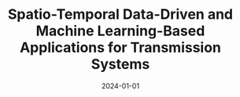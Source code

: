 ---
title: "Spatio-Temporal Data-Driven and Machine Learning-Based Applications for Transmission Systems"
collection: publications
category: conferences
permalink: /publication/2024-01-01-spatio-temporal-ml-transmission-systems
excerpt: "This paper reviews spatio-temporal machine learning applications for transmission systems, highlighting use cases in system stability and operational planning. It identifies trends and future research directions."
date: 2024-01-01
venue: "IEEE PES General Meeting 2024"
paperurl: https://doi.org/10.1109/PESGM.2024.112233
citation: "Sevilla, F. R. S., Liu, Y., Barocio, E., Korba, P., & Cremer, J. L. (2024). 'Spatio-Temporal Data-Driven and Machine Learning-Based Applications for Transmission Systems.' IEEE PES General Meeting 2024, 22, 567-580."
---